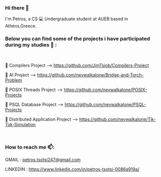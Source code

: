 ### Hi there 👋

I'm Petros, a CS :computer: Undergraduate student at AUEB based in Athens,Greece.
<br/>

### Below you can find some of the projects i have participated during my studies 🔭 : 

<br/>

:dart: Compilers Project --> https://github.com/JimTsiob/Compilers-Project

:dart: AI Project --> https://github.com/nevwalkalone/Bridge-and-Torch-Problem

:dart: POSIX Threads Project --> https://github.com/nevwalkalone/POSIX-Projects

:dart: PSQL Database Project --> https://github.com/nevwalkalone/PSQL-Projects

:dart: Distributed Application Project --> https://github.com/nevwalkalone/Tik-Tok-Simulation

<br/>

### How to reach me 📫:

GMAIL : petros.tsotsi247@gmail.com

LINKEDIN : https://www.linkedin.com/in/petros-tsotsi-0086a919a/





<!--
**Petros247/Petros247** is a ✨ _special_ ✨ repository because its `README.md` (this file) appears on your GitHub profile.



Here are some ideas to get you started:

- 🔭 I’m currently working on ...
- 🌱 I’m currently learning ...
- 👯 I’m looking to collaborate on ...
- 🤔 I’m looking for help with ...
- 💬 Ask me about ...
- 📫 How to reach me: ...
- 😄 Pronouns: ...
- ⚡ Fun fact: ...
-->
